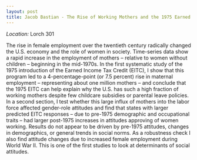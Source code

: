 ```yaml
---
layout: post
title: Jacob Bastian - The Rise of Working Mothers and the 1975 Earned Income Tax Creidt (September 02)
---
```



*Location:* Lorch 301

The rise in female employment over the twentieth century radically changed the U.S. economy and the role of women in society. Time-series data show a rapid increase in the employment of mothers – relative to women without children – beginning in the mid-1970s. In the first systematic study of the 1975 introduction of the Earned Income Tax Credit (EITC), I show that this program led to a 4-percentage-point (or 7.5 percent) rise in maternal employment – representing about one million mothers – and conclude that the 1975 EITC can help explain why the U.S. has such a high fraction of working mothers despite few childcare subsidies or parental leave policies. In a second section, I test whether this large influx of mothers into the labor force affected gender-role attitudes and find that states with larger predicted EITC responses – due to pre-1975 demographic and occupational traits – had larger post-1975 increases in attitudes approving of women working. Results do not appear to be driven by pre-1975 attitudes, changes in demographics, or general trends in social norms. As a robustness check I also find attitude changes due to increased female employment during World War II. This is one of the first studies to look at determinants of social attitudes.

